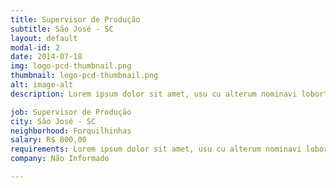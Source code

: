 ```yaml
---
title: Supervisor de Produção
subtitle: São José - SC
layout: default
modal-id: 2
date: 2014-07-18
img: logo-pcd-thumbnail.png
thumbnail: logo-pcd-thumbnail.png
alt: image-alt
description: Lorem ipsum dolor sit amet, usu cu alterum nominavi lobortis. At duo novum diceret. Tantas apeirian vix et, usu sanctus postulant inciderint ut, populo diceret necessitatibus in vim. Cu eum dicam feugiat noluisse.

job: Supervisor de Produção
city: São José - SC
neighborhood: Forquilhinhas
salary: R$ 800,00
requirements: Lorem ipsum dolor sit amet, usu cu alterum nominavi lobortis. At duo novum diceret. Tantas apeirian vix et, usu sanctus postulant inciderint ut, populo diceret necessitatibus in vim. Cu eum dicam feugiat noluisse.
company: Não Informado

---
```

